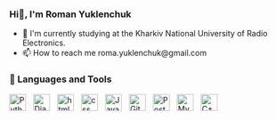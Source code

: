 ### Hi👋, I'm Roman Yuklenchuk 

<ul>
    <li>🌱 I'm currently studying at the Kharkiv National University of Radio Electronics.</li>
    <li>📫 How to reach me roma.yuklenchuk@gmail.com</li>
</ul>



### 🧰 Languages and Tools
<img alt='Python' align='left' width='30px' style="padding-right:10px;" src="https://cdn.jsdelivr.net/gh/devicons/devicon/icons/python/python-original.svg" />
<img alt='Django' align='left' width='30px' style="padding-right:10px;" src="https://cdn.jsdelivr.net/gh/devicons/devicon/icons/django/django-plain.svg" />
<img alt='html' align='left' width='30px' style="padding-right:10px;" src="https://cdn.jsdelivr.net/gh/devicons/devicon/icons/html5/html5-original.svg" />
<img alt='css' align='left' width='30px' style="padding-right:10px;" src="https://cdn.jsdelivr.net/gh/devicons/devicon/icons/css3/css3-original.svg" />
<img alt='JavaScript' align='left' width='30px' style="padding-right:10px;" src="https://cdn.jsdelivr.net/gh/devicons/devicon/icons/javascript/javascript-original.svg" />
<img alt='Git' align='left' width='30px' style="padding-right:10px;" src="https://cdn.jsdelivr.net/gh/devicons/devicon/icons/git/git-original.svg" />
<img alt='PostgreSQL' align='left' width='30px' style="padding-right:10px;" src="https://cdn.jsdelivr.net/gh/devicons/devicon/icons/postgresql/postgresql-original.svg" />
<img alt='MySQL' align='left' width='30px' style="padding-right:10px;" src="https://cdn.jsdelivr.net/gh/devicons/devicon/icons/mysql/mysql-original.svg" />
<img alt='C++' align='left' width='30px' style="padding-right:10px;" src="https://cdn.jsdelivr.net/gh/devicons/devicon/icons/cplusplus/cplusplus-original.svg" />


